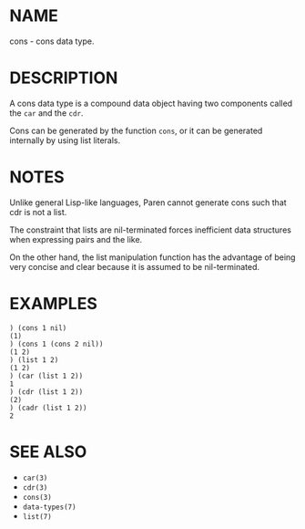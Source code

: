 # NAME
cons - cons data type.

# DESCRIPTION
A cons data type is a compound data object having two components called the `car` and the `cdr`.

Cons can be generated by the function `cons`, or it can be generated internally by using list literals.

# NOTES
Unlike general Lisp-like languages, Paren cannot generate cons such that cdr is not a list.

The constraint that lists are nil-terminated forces inefficient data structures when expressing pairs and the like.

On the other hand, the list manipulation function has the advantage of being very concise and clear because it is assumed to be nil-terminated.

# EXAMPLES

    ) (cons 1 nil)
    (1)
    ) (cons 1 (cons 2 nil))
    (1 2)
    ) (list 1 2)
    (1 2)
    ) (car (list 1 2))
    1
    ) (cdr (list 1 2))
    (2)
    ) (cadr (list 1 2))
    2

# SEE ALSO
- `car(3)`
- `cdr(3)`
- `cons(3)`
- `data-types(7)`
- `list(7)`
